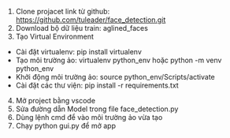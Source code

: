 1. Clone projacet link từ github: https://github.com/tuleader/face_detection.git
2. Download bộ dữ liệu train: aglined_faces
3. Tạo Virtual Environment
- Cài đặt virtualenv: pip install virtualenv
- Tạo môi trường ảo: virtualenv python_env hoặc python -m venv python_env
- Khởi động môi trường ảo: source python_env/Scripts/activate
- Cài đặt các thư viện: pip install -r requirements.txt
4. Mở project bằng vscode
5. Sửa đường dẫn Model trong file face_detection.py
6. Dùng lệnh cmd để vào môi trường ảo vừa tạo
7. Chạy python gui.py để mở app

